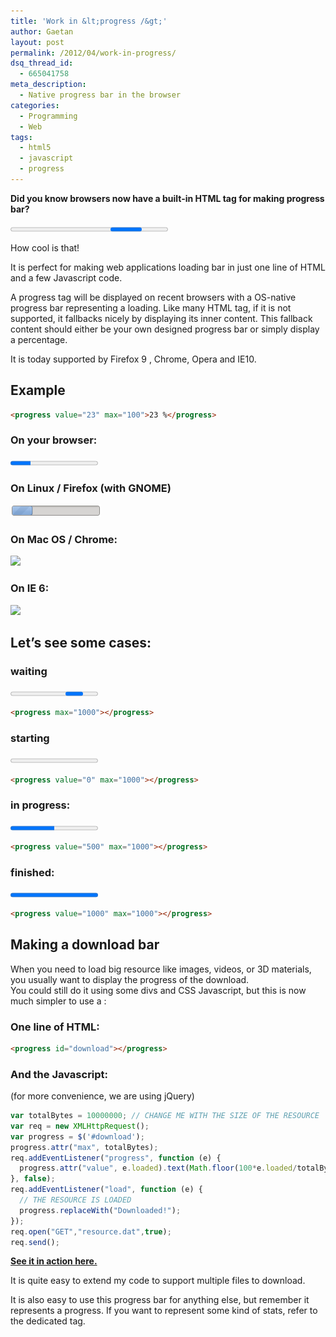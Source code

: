 ```yaml
---
title: 'Work in &lt;progress /&gt;'
author: Gaetan
layout: post
permalink: /2012/04/work-in-progress/
dsq_thread_id:
  - 665041758
meta_description:
  - Native progress bar in the browser
categories:
  - Programming
  - Web
tags:
  - html5
  - javascript
  - progress
---
```


 [4]: http://greweb.fr/progress/

**Did you know browsers now have a built-in HTML tag for making progress bar?** 

<progress style="width: 50%">(progress is not supported)</progress>

How cool is that!

It is perfect for making web applications loading bar in just one line of HTML and a few Javascript code.

A progress tag will be displayed on recent browsers with a OS-native progress bar representing a loading. Like many HTML tag, if it is not supported, it fallbacks nicely by displaying its inner content. This fallback content should either be your own designed progress bar or simply display a percentage.

It is today supported by Firefox 9 , Chrome, Opera and IE10.  

<!-- more -->

## Example

```html
<progress value="23" max="100">23 %</progress>
```

### On your browser:

<progress value="23" max="100">23 %</progress>

### On Linux / Firefox (with GNOME)

![](/images/2012/04/progress.png)

### On Mac OS / Chrome:

![](/images/2012/04/Capture-d’écran-2012-04-26-à-14.59.37.png)

### On IE 6:

![](/images/2012/04/Capture-d’écran-2012-04-26-à-15.20.32.png)

## Let’s see some cases:

### waiting

<progress max="1000"></progress> 

```html
<progress max="1000"></progress> 
```

### starting

<progress value="0" max="1000"></progress> 

```html
<progress value="0" max="1000"></progress> 
```

### in progress:

<progress value="500" max="1000"></progress> 

```html
<progress value="500" max="1000"></progress> 
```

### finished:

<progress value="1000" max="1000"></progress>

```html
<progress value="1000" max="1000"></progress>
```

## Making a download bar

When you need to load big resource like images, videos, or 3D materials, you usually want to display the progress of the download.  
You could still do it using some divs and CSS Javascript, but this is now much simpler to use a  :

### One line of HTML:

```html
<progress id="download"></progress>
```

### And the Javascript:

(for more convenience, we are using jQuery)

```javascript
var totalBytes = 10000000; // CHANGE ME WITH THE SIZE OF THE RESOURCE  
var req = new XMLHttpRequest();  
var progress = $('#download');  
progress.attr("max", totalBytes);  
req.addEventListener("progress", function (e) {  
  progress.attr("value", e.loaded).text(Math.floor(100*e.loaded/totalBytes) " %");  
}, false);    
req.addEventListener("load", function (e) {  
  // THE RESOURCE IS LOADED  
  progress.replaceWith("Downloaded!");  
});  
req.open("GET","resource.dat",true);
req.send();
```

**[See it in action here.][4]** 

It is quite easy to extend my code to support multiple files to download.

It is also easy to use this progress bar for anything else, but remember it represents a progress. If you want to represent some kind of stats, refer to the dedicated  tag.

